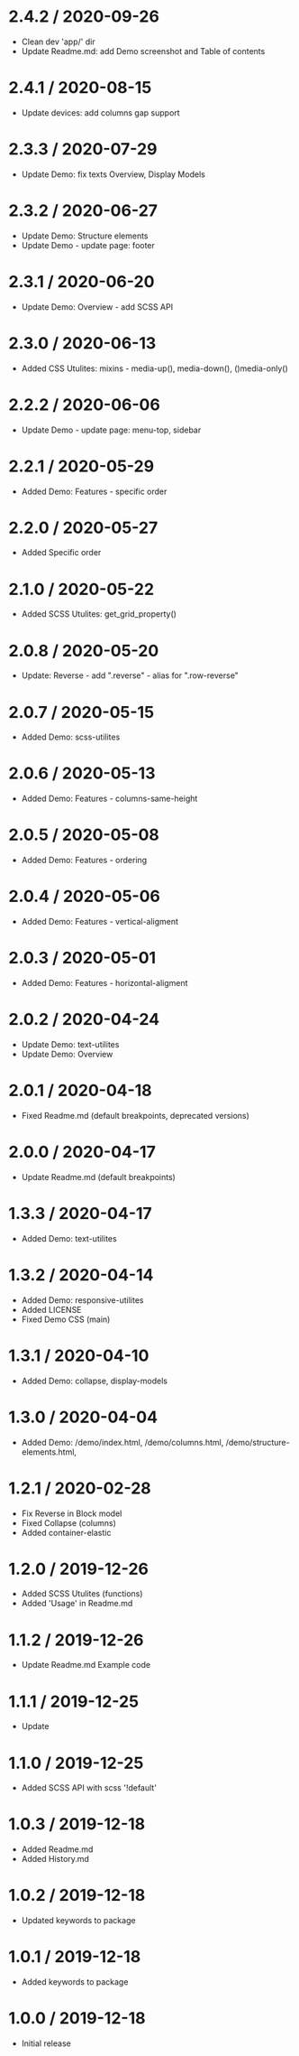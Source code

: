 2.4.2 / 2020-09-26
==================
 * Clean dev 'app/' dir
 * Update Readme.md: add Demo screenshot and Table of contents

2.4.1 / 2020-08-15
==================
 * Update devices: add columns gap support

2.3.3 / 2020-07-29
==================
 * Update Demo: fix texts Overview, Display Models

2.3.2 / 2020-06-27
==================
 * Update Demo: Structure elements
 * Update Demo - update page: footer

2.3.1 / 2020-06-20
==================
 * Update Demo: Overview - add SCSS API

2.3.0 / 2020-06-13
==================
 * Added CSS Utulites: mixins - media-up(), media-down(), ()media-only()

2.2.2 / 2020-06-06
==================
 * Update Demo - update page: menu-top, sidebar

2.2.1 / 2020-05-29
==================
 * Added Demo: Features - specific order

2.2.0 / 2020-05-27
==================
 * Added Specific order

2.1.0 / 2020-05-22
==================
 * Added SCSS Utulites: get_grid_property()

2.0.8 / 2020-05-20
==================
 * Update: Reverse - add ".reverse" - alias for ".row-reverse"

2.0.7 / 2020-05-15
==================
 * Added Demo: scss-utilites

2.0.6 / 2020-05-13
==================
 * Added Demo: Features - columns-same-height

2.0.5 / 2020-05-08
==================
 * Added Demo: Features - ordering

2.0.4 / 2020-05-06
==================
 * Added Demo: Features - vertical-aligment

2.0.3 / 2020-05-01
==================
 * Added Demo: Features - horizontal-aligment

2.0.2 / 2020-04-24
==================
 * Update Demo: text-utilites
 * Update Demo: Overview

2.0.1 / 2020-04-18
==================
 * Fixed Readme.md (default breakpoints, deprecated versions)

2.0.0 / 2020-04-17
==================
 * Update Readme.md (default breakpoints)

1.3.3 / 2020-04-17
==================
 * Added Demo: text-utilites

1.3.2 / 2020-04-14
==================
 * Added Demo: responsive-utilites
 * Added LICENSE
 * Fixed Demo CSS (main)

1.3.1 / 2020-04-10
==================
 * Added Demo: collapse, display-models

1.3.0 / 2020-04-04
==================
 * Added Demo: /demo/index.html, /demo/columns.html, /demo/structure-elements.html, 

1.2.1 / 2020-02-28
==================
 * Fix Reverse in Block model
 * Fixed Collapse (columns)
 * Added container-elastic


1.2.0 / 2019-12-26
==================

 * Added SCSS Utulites (functions)
 * Added 'Usage' in Readme.md

1.1.2 / 2019-12-26
==================

  * Update Readme.md Example code

1.1.1 / 2019-12-25
==================

  * Update

1.1.0 / 2019-12-25
==================

  * Added SCSS API with scss '!default'

1.0.3 / 2019-12-18
==================

  * Added Readme.md
  * Added History.md

1.0.2 / 2019-12-18
==================

  * Updated keywords to package

1.0.1 / 2019-12-18
==================

  * Added keywords to package

1.0.0 / 2019-12-18
==================

  * Initial release
